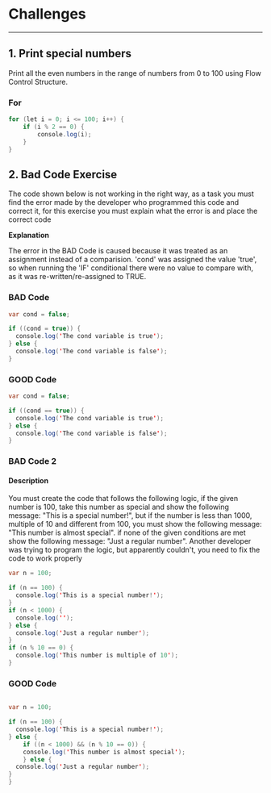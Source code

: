 # Challenges
___

## **1. Print special numbers**

Print all the even numbers in the range of numbers from 0 to 100 using Flow Control Structure. 

### **For**

```java
for (let i = 0; i <= 100; i++) {
    if (i % 2 == 0) {
        console.log(i);
    }
}
```

## **2. Bad Code Exercise**

The code shown below is not working in the right way, as a task you must find the error made by the developer who programmed this code and correct it, for this exercise you must explain what the error is and place the correct code

**Explanation** 

The error in the BAD Code is caused because it was treated as an assignment instead of a comparision. 'cond' was assigned the value 'true', so when running the 'IF' conditional there were no value to compare with, as it was re-written/re-assigned to TRUE.

### **BAD Code**

```java
var cond = false;

if ((cond = true)) {
  console.log('The cond variable is true');
} else {
  console.log('The cond variable is false');
}
```

### **GOOD Code**

```java
var cond = false;

if ((cond == true)) {
  console.log('The cond variable is true');
} else {
  console.log('The cond variable is false');
}
```

### **BAD Code 2**

#### **Description**

You must create the code that follows the following logic, if the given number is 100, take this number as special and show the following message: "This is a special number!", but if the number is less than 1000, multiple of 10 and different from 100, you must show the following message: "This number is almost special". if none of the given conditions are met show the following message: "Just a regular number". Another developer was trying to program the logic, but apparently couldn't, you need to fix the code to work properly

```java
var n = 100;

if (n == 100) {
  console.log('This is a special number!');
}
if (n < 1000) {
  console.log('');
} else {
  console.log('Just a regular number');
}
if (n % 10 == 0) {
  console.log('This number is multiple of 10');
}
```

### **GOOD Code**

```java

var n = 100;

if (n == 100) {
  console.log('This is a special number!');
} else {
    if ((n < 1000) && (n % 10 == 0)) {
    console.log('This number is almost special');
    } else {
  console.log('Just a regular number');
}
}
```